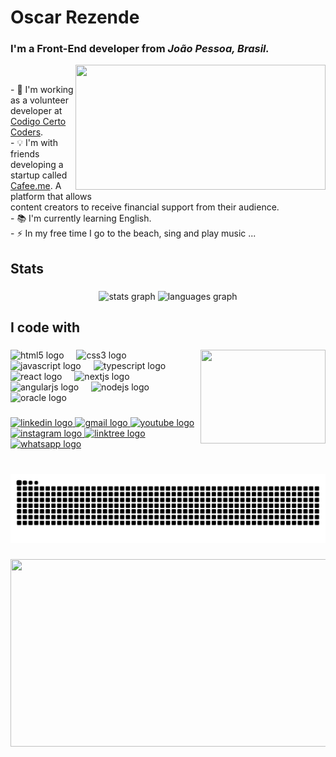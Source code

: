 <h1 align="left">Oscar Rezende</h1>

###

### I'm a Front-End developer from ***João Pessoa, Brasil.***

<img align="right" width="400" height="200" src="https://i.pinimg.com/736x/70/3b/06/703b06ee21b448a9d30313d1e17400a9.jpg"/>
<br>
<p align="left">- 🔭 I'm working as a volunteer developer at <a href="https://github.com/codigocerto"> Codigo Certo Coders</a>. <br>- 💡 I'm with friends developing a startup called <a href="https://github.com/cafeeme">Cafee.me</a>. A platform that allows<br>content creators to receive financial support from their audience. <br>- 📚 I'm currently learning English.<br>- ⚡ In my free time I go to the beach, sing and play music ...</p>

###

<h2>Stats</h2>

###

<div align="center">
  <img src="https://github-readme-stats.vercel.app/api?username=rezengeek&hide_title=false&hide_rank=false&show_icons=true&include_all_commits=true&count_private=true&disable_animations=false&theme=dracula&locale=en&hide_border=false" height="150" alt="stats graph"  />
  <img src="https://github-readme-stats.vercel.app/api/top-langs?username=rezengeek&locale=en&hide_title=false&layout=compact&card_width=320&langs_count=5&theme=dracula&hide_border=false" height="150" alt="languages graph"  />
</div>

###

<h2>I code with</h2>

###

<img align="right" width="200" height="150" src="https://i.imgur.com/aWlpMpq.gif"  />

###

<div align="left">
  <img src="https://cdn.jsdelivr.net/gh/devicons/devicon/icons/html5/html5-original.svg" height="37" alt="html5 logo"  />
  <img width="12" />
  <img src="https://cdn.jsdelivr.net/gh/devicons/devicon/icons/css3/css3-original.svg" height="37" alt="css3 logo"  />
  <img width="12" />
  <img src="https://cdn.jsdelivr.net/gh/devicons/devicon/icons/javascript/javascript-original.svg" height="37" alt="javascript logo"  />
  <img width="12" />
  <img src="https://cdn.jsdelivr.net/gh/devicons/devicon/icons/typescript/typescript-original.svg" height="37" alt="typescript logo"  />
  <img width="12" />
  <img src="https://cdn.jsdelivr.net/gh/devicons/devicon/icons/react/react-original.svg" height="37" alt="react logo"  />
  <img width="12" />
  <img src="https://cdn.jsdelivr.net/gh/devicons/devicon/icons/nextjs/nextjs-original.svg" height="37" alt="nextjs logo"  />
  <img width="12" />
  <img src="https://cdn.jsdelivr.net/gh/devicons/devicon/icons/angularjs/angularjs-original.svg" height="37" alt="angularjs logo"  />
  <img width="12" />
  <img src="https://cdn.jsdelivr.net/gh/devicons/devicon/icons/nodejs/nodejs-original.svg" height="37" alt="nodejs logo"  />
  <img width="12" />
  <img src="https://cdn.jsdelivr.net/gh/devicons/devicon/icons/oracle/oracle-original.svg" height="37" alt="oracle logo"  />
</div>

###

<div align="left">
  <a href="https://www.linkedin.com/in/rezengeek/" target="_blank">
    <img src="https://img.shields.io/static/v1?message=LinkedIn&logo=linkedin&label=&color=0077B5&logoColor=white&labelColor=&style=for-the-badge" height="29" alt="linkedin logo"  />
  </a>
  <a href="mailto:netox2002@gmail.com" target="_blank">
    <img src="https://img.shields.io/static/v1?message=Gmail&logo=gmail&label=&color=D14836&logoColor=white&labelColor=&style=for-the-badge" height="29" alt="gmail logo"  />
  </a>
  <a href="https://www.youtube.com/@rezengeek" target="_blank">
    <img src="https://img.shields.io/static/v1?message=Youtube&logo=youtube&label=&color=FF0000&logoColor=white&labelColor=&style=for-the-badge" height="29" alt="youtube logo"  />
  </a>
  <a href="https://www.instagram.com/rezengeek" target="_blank">
    <img src="https://img.shields.io/static/v1?message=Instagram&logo=instagram&label=&color=E4405F&logoColor=white&labelColor=&style=for-the-badge" height="29" alt="instagram logo"  />
  </a>
  <a href="https://linktr.ee/rezengeek" target="_blank">
    <img src="https://img.shields.io/static/v1?message=Linktree&logo=linktree&label=&color=1de9b6&logoColor=white&labelColor=&style=for-the-badge" height="29" alt="linktree logo"  />
  </a>
  <a href="https://wa.me/+5583982129402" target="_blank">
  <img src="https://img.shields.io/static/v1?message=Whatsapp&logo=whatsapp&label=&color=25D366&logoColor=white&labelColor=&style=for-the-badge" height="29" alt="whatsapp logo"  />
  </a>
</div>

###

<br clear="both">

<img src="https://raw.githubusercontent.com/rezengeek/rezengeek/output/snake.svg" alt="Snake animation" />

###
<img align="center" width="1100" height="300" src="https://i.pinimg.com/originals/8d/b7/46/8db746ea0f28bdd22eae8b3ee10ac16a.gif" />
